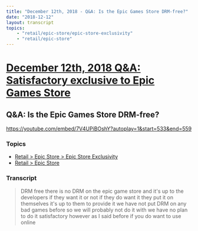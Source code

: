 ```yaml
---
title: "December 12th, 2018 - Q&A: Is the Epic Games Store DRM-free?"
date: "2018-12-12"
layout: transcript
topics: 
    - "retail/epic-store/epic-store-exclusivity"
    - "retail/epic-store"
---
```

# [December 12th, 2018 Q&A: Satisfactory exclusive to Epic Games Store](../2018-12-12.md)
## Q&A: Is the Epic Games Store DRM-free?
https://youtube.com/embed/7V4UPiBOshY?autoplay=1&start=533&end=559
### Topics
* [Retail > Epic Store > Epic Store Exclusivity](../topics/retail/epic-store/epic-store-exclusivity.md)
* [Retail > Epic Store](../topics/retail/epic-store.md)

### Transcript

> DRM free there is no DRM on the epic
> game store and it's up to the developers
> if they want it or not if they do want
> it they put it on themselves it's up to
> them to provide it we have not put DRM
> on any bad games before so we will
> probably not do it with we have no plan
> to do it satisfactory however as I said
> before if you do want to use online
